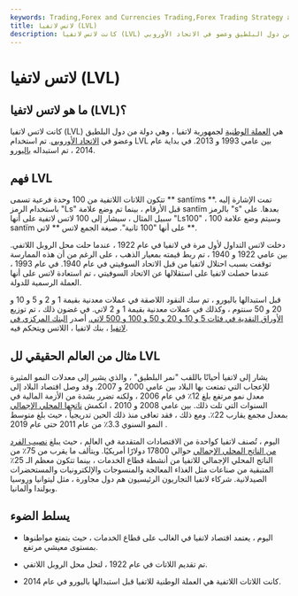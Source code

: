 ```yaml
---
keywords: Trading,Forex and Currencies Trading,Forex Trading Strategy and Education,Strategy and Education
title: لاتس لاتفيا (LVL)
description: كانت لاتس لاتفيا (LVL) هي العملة الوطنية لجمهورية لاتفيا ، وهي دولة من دول البلطيق وعضو في الاتحاد الأوروبي.
---
```


# لاتس لاتفيا (LVL)
## ما هو لاتس لاتفيا (LVL)؟

كانت لاتس لاتفيا (LVL) هي [العملة الوطنية](/national-currency) لجمهورية لاتفيا ، وهي دولة من دول البلطيق وعضو في [الاتحاد الأوروبي](/europeanunion). تم استخدام LVL بين عامي 1993 و 2013. في بداية عام 2014 ، تم استبداله [باليورو](/euro).

## فهم LVL

تتكون اللاتات اللاتفية من 100 وحدة فرعية تسمى ** santïms **. تمت الإشارة إليه باستخدام الرمز "Ls" قبل الأرقام ، بينما تم وضع علامة santïm بالرمز "s" بعدها. على سبيل المثال ، سيشار إلى 100 لاتس لاتفية على أنها "Ls100" ، وسيتم وضع علامة 100 santïm على أنها "100 ثانية". صيغة الجمع لاتس ** لاتي **.

دخلت لاتس التداول لأول مرة في لاتفيا في عام 1922 ، عندما حلت محل الروبل اللاتفي. بين عامي 1922 و 1940 ، تم ربط قيمته بمعيار الذهب ، على الرغم من أن هذه الممارسة توقفت بسبب احتلال لاتفيا من قبل الاتحاد السوفيتي في عام 1940. في عام 1993 ، عندما حصلت لاتفيا على استقلالها عن الاتحاد السوفيتي ، تم استعادة لاتس على أنها العملة الرسمية للدولة.

قبل استبدالها باليورو ، تم سك النقود اللاصقة في عملات معدنية بقيمة 1 و 2 و 5 و 10 و 20 و 50 سنتوم ، وكذلك في عملات معدنية بقيمة 1 و 2 لاتي. في غضون ذلك ، تم توزيع [الأوراق النقدية في فئات 5 و 10 و 20 و 50 و 100 و 500 لاتي.](/banknote) أصدر [البنك المركزي في لاتفيا](/centralbank) ، بنك لاتفيا ، اللاتس ويتحكم فيه.

## مثال من العالم الحقيقي لل LVL

يشار إلى لاتفيا أحيانًا باللقب "نمر البلطيق" ، والذي يشير إلى معدلات النمو المثيرة للإعجاب التي تمتعت بها البلاد بين عامي 2000 و 2007. وقد وصل اقتصاد البلاد إلى معدل نمو مرتفع بلغ 12٪ في عام 2006 ، ولكنه تضرر بشدة من الأزمة المالية في السنوات التي تلت ذلك. بين عامي 2008 و 2010 ، انكمش [ناتجها المحلي الإجمالي](/gdp) بمعدل مجمع يقارب 22٪. ومع ذلك ، فقد تعافى منذ ذلك الحين تدريجياً ، حيث بلغ متوسط النمو السنوي 3.3٪ من عام 2011 حتى عام 2019 .

اليوم ، تُصنف لاتفيا كواحدة من الاقتصادات المتقدمة في العالم ، حيث يبلغ [نصيب الفرد من الناتج المحلي الإجمالي](/per-capita-gdp) حوالي 17800 دولارًا أمريكيًا. ويتألف ما يقرب من 75٪ من الناتج المحلي الإجمالي للاتفيا من أنشطة قطاع الخدمات ، بينما تتكون معظم الـ 25٪ المتبقية من صناعات مثل الغذاء المعالجة والمنسوجات والإلكترونيات والمستحضرات الصيدلانية. شركاء لاتفيا التجاريون الرئيسيون هم دول مجاورة ، مثل ليتوانيا وروسيا وبولندا وألمانيا.

## يسلط الضوء

- اليوم ، يعتمد اقتصاد لاتفيا في الغالب على قطاع الخدمات ، حيث يتمتع مواطنوها بمستوى معيشي مرتفع.

- تم تقديم اللاتات في عام 1922 ، لتحل محل الروبل اللاتفي.

- كانت اللاتات اللاتفية هي العملة الوطنية للاتفيا قبل استبدالها باليورو في عام 2014.


